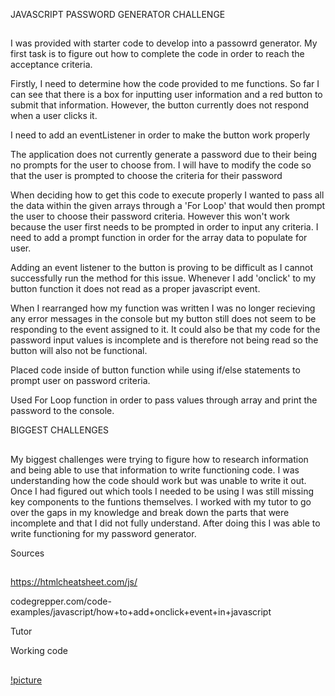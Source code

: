 JAVASCRIPT PASSWORD GENERATOR CHALLENGE 
##
I was provided with starter code to develop into a passowrd generator. My first task is to figure out how to complete the code in order to reach the acceptance criteria. 

Firstly, I need to determine how the code provided to me functions. So far I can see that there is a box for inputting user information and a red button to submit that information. However, the button currently does not respond when a user clicks it. 

I need to add an eventListener in order to make the button work properly

The application does not currently generate a password due to their being no prompts for the user to choose from. I will have to modify the code so that the user is prompted to choose the criteria for their password 

When deciding how to get this code to execute properly I wanted to pass all the data within the given arrays through a 'For Loop' that would then prompt the user to choose their password criteria. However this won't work because the user first needs to be prompted in order to input any criteria. I need to add a prompt function in order for the array data to populate for user. 

Adding an event listener to the button is proving to be difficult as I cannot successfully run the method for this issue. Whenever I add 'onclick' to my button function it does not read as a proper javascript event. 

When I rearranged how my function was written I was no longer recieving any error messages in the console but my button still does not seem to be responding to the event assigned to it. It could also be that my code for the password input values is incomplete and is therefore not being read so the button will also not be functional. 

Placed code inside of button function while using if/else statements to prompt user on password criteria. 

Used For Loop function in order to pass values through array and print the password to the console.

BIGGEST CHALLENGES
##
My biggest challenges were trying to figure how to research information and being able to use that information to write functioning code. I was understanding how the code should work but was unable to write it out. Once I had figured out which tools I needed to be using I was still missing key components to the funtions themselves. I worked with my tutor to go over the gaps in my knowledge and break down the parts that were incomplete and that I did not fully understand. After doing this I was able to write functioning for my password generator. 


Sources 
##
https://htmlcheatsheet.com/js/

codegrepper.com/code-examples/javascript/how+to+add+onclick+event+in+javascript

Tutor


Working code
##
[!picture](./Assets/js%20password%20pic.JPG) 
